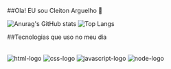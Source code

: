 ##Ola! EU sou Cleiton Arguelho 👋



![Anurag's GitHub stats](https://github-readme-stats.vercel.app/api?username=Cleiton-index&show_icons=true&theme=radical)
![Top Langs](https://github-readme-stats.vercel.app/api/top-langs/?username=Cleiton-index&hide_progress=true)


##Tecnologias que uso no meu dia

<div style="display=inline_block"><br/>
<img align="center" alt="html-logo" src="https://img.shields.io/badge/HTML5-E34F26?style=for-the-badge&logo=html5&logoColor=white">
<img align="center" alt="css-logo" src="https://img.shields.io/badge/CSS3-1572B6?style=for-the-badge&logo=css3&logoColor=white">
<img align="center" alt="javascript-logo" src="https://img.shields.io/badge/JavaScript-F7DF1E?style=for-the-badge&logo=javascript&logoColor=black">
<img align="center" alt="node-logo" src="https://img.shields.io/badge/Node.js-43853D?style=for-the-badge&logo=node.js&logoColor=white">
</div>
